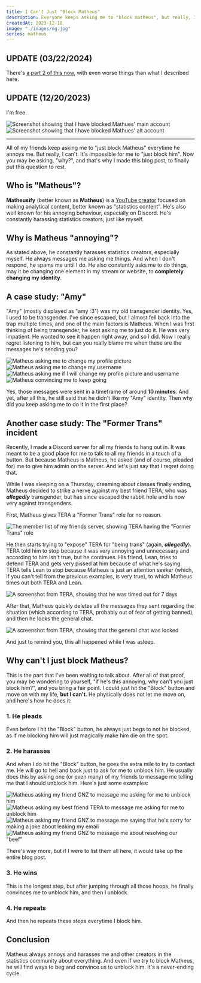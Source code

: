 ```yaml
---
title: I Can't Just "Block Matheus"
description: Everyone keeps asking me to "block matheus", but really, I can't.
createdAt: 2023-12-18
image: "./images/og.jpg"
series: matheus
---
```


## UPDATE (03/22/2024)

There's [a part 2 of this now](/blog/dear-matheus), with even worse things than what I described here.

## UPDATE (12/20/2023)

I'm free.

![Screenshot showing that I have blocked Mathues' main account](./images/blocked-1.png)
![Screenshot showing that I have blocked Mathues' alt account](./images/blocked-2.png)

---

All of my friends keep asking me to "just block Matheus" everytime he annoys me. But really, I can't. It's impossible for me to "just block him". Now you may be asking, "why?", and that's why I made this blog post, to finally put this question to rest.

## Who is "Matheus"?

**Matheusify** (better known as **Matheus**) is a [YouTube creator](https://youtube.com/@Matheusify) focused on making analytical content, better known as "statistics content". He's also well known for his annoying behaviour, especially on Discord. He's constantly harassing statistics creators, just like myself.

## Why is Matheus "annoying"?

As stated above, he constantly harasses statistics creators, especially myself. He always messages me asking me things. And when I don't respond, he spams me until I do. He also constantly asks me to do things, may it be changing one element in my stream or website, to **completely changing my identity**.

## A case study: "Amy"

"Amy" (mostly displayed as "amy :3") was my old transgender identity. Yes, I used to be transgender. I've since escaped, but I almost fell back into the trap multiple times, and one of the main factors is Matheus. When I was first thinking of being transgender, he kept asking me to just do it. He was very impatient. He wanted to see it happen right away, and so I did. Now I really regret listening to him, but can you really blame me when these are the messages he's sending you?

![Matheus asking me to change my profile picture](./images/amy-1.png)
![Matheus asking me to change my username](./images/amy-2.png)
![Matheus asking me if I will change my profile picture and username](./images/amy-3.png)
![Matheus convincing me to keep going](./images/amy-4.png)

Yes, those messages were sent in a timeframe of around **10 minutes**. And yet, after all this, he still said that he didn't like my "Amy" identity. Then why did you keep asking me to do it in the first place?

## Another case study: The "Former Trans" incident

Recently, I made a Discord server for all my friends to hang out in. It was meant to be a good place for me to talk to all my friends in a touch of a button. But because Matheus is Matheus, he asked (and of course, pleaded for) me to give him admin on the server. And let's just say that I regret doing that.

While I was sleeping on a Thursday, dreaming about classes finally ending, Matheus decided to strike a nerve against my best friend TERA, who was **_allegedly_** transgender, but has since escaped the rabbit hole and is now very against transgenders.

First, Matheus gives TERA a "Former Trans" role for no reason.

![The member list of my friends server, showing TERA having the "Former Trans" role](./images/former-trans-1.png)

He then starts trying to "expose" TERA for "being trans" (again, **_allegedly_**). TERA told him to stop because it was very annoying and unnecessary and according to him isn't true, but he continues. His friend, Lean, tries to defend TERA and gets very pissed at him because of what he's saying. TERA tells Lean to stop because Matheus is just an attention seeker (which, if you can't tell from the previous examples, is very true), to which Matheus times out both TERA and Lean.

![A screenshot from TERA, showing that he was timed out for 7 days](./images/former-trans-2.png)

After that, Matheus quickly deletes all the messages they sent regarding the situation (which according to TERA, probably out of fear of getting banned), and then he locks the general chat.

![A screenshot from TERA, showing that the general chat was locked](./images/former-trans-3.png)

And just to remind you, this all happened while I was asleep.

## Why can't I just block Matheus?

This is the part that I've been waiting to talk about. After all of that proof, you may be wondering to yourself, "if he's this annoying, why can't you just block him?", and you bring a fair point. I could just hit the "Block" button and move on with my life, **but I can't**. He physically does not let me move on, and here's how he does it:

### 1. He pleads

Even before I hit the "Block" button, he always just begs to not be blocked, as if me blocking him will just magically make him die on the spot.

### 2. He harasses

And when I do hit the "Block" button, he goes the extra mile to try to contact me. He will go to hell and back just to ask for me to unblock him. He usually does this by asking one (or even many) of my friends to message me telling me that I should unblock him. Here's just some examples:

![Matheus asking my friend GNZ to message me asking for me to unblock him](./images/pleading-1.png)
![Matheus asking my best friend TERA to message me asking for me to unblock him](./images/pleading-2.png)
![Matheus asking my friend GNZ to message me saying that he's sorry for making a joke about leaking my email](./images/pleading-3.png)
![Matheus asking my friend GNZ to message me about resolving our "beef"](./images/pleading-4.png)

There's way more, but if I were to list them all here, it would take up the entire blog post.

### 3. He wins

This is the longest step, but after jumping through all those hoops, he finally convinces me to unblock him, and then I unblock.

### 4. He repeats

And then he repeats these steps everytime I block him.

## Conclusion

Matheus always annoys and harasses me and other creators in the statistics community about everything. And even if we try to block Matheus, he will find ways to beg and convince us to unblock him. It's a never-ending cycle.
